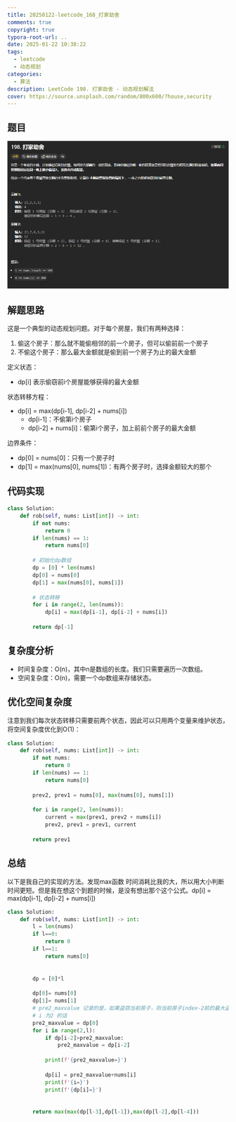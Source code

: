 ```yaml
---
title: 20250122-leetcode_168_打家劫舍
comments: true
copyright: true
typora-root-url: ..
date: 2025-01-22 10:38:22
tags:
  - leetcode
  - 动态规划
categories:
  - 算法
description: LeetCode 198. 打家劫舍 - 动态规划解法
cover: https://source.unsplash.com/random/800x600/?house,security
---
```


## 题目

![image-20250122104042640](/images/20250122-leetcode_168_打家劫舍/image-20250122104042640.png)

## 解题思路

这是一个典型的动态规划问题。对于每个房屋，我们有两种选择：
1. 偷这个房子：那么就不能偷相邻的前一个房子，但可以偷前前一个房子
2. 不偷这个房子：那么最大金额就是偷到前一个房子为止的最大金额

定义状态：
- dp[i] 表示偷窃前i个房屋能够获得的最大金额

状态转移方程：
- dp[i] = max(dp[i-1], dp[i-2] + nums[i])
  - dp[i-1]：不偷第i个房子
  - dp[i-2] + nums[i]：偷第i个房子，加上前前个房子的最大金额

边界条件：
- dp[0] = nums[0]：只有一个房子时
- dp[1] = max(nums[0], nums[1])：有两个房子时，选择金额较大的那个

## 代码实现

```python
class Solution:
    def rob(self, nums: List[int]) -> int:
        if not nums:
            return 0
        if len(nums) == 1:
            return nums[0]
            
        # 初始化dp数组
        dp = [0] * len(nums)
        dp[0] = nums[0]
        dp[1] = max(nums[0], nums[1])
        
        # 状态转移
        for i in range(2, len(nums)):
            dp[i] = max(dp[i-1], dp[i-2] + nums[i])
            
        return dp[-1]
```

## 复杂度分析

- 时间复杂度：O(n)，其中n是数组的长度。我们只需要遍历一次数组。
- 空间复杂度：O(n)，需要一个dp数组来存储状态。

## 优化空间复杂度

注意到我们每次状态转移只需要前两个状态，因此可以只用两个变量来维护状态，将空间复杂度优化到O(1)：

```python
class Solution:
    def rob(self, nums: List[int]) -> int:
        if not nums:
            return 0
        if len(nums) == 1:
            return nums[0]
            
        prev2, prev1 = nums[0], max(nums[0], nums[1])
        
        for i in range(2, len(nums)):
            current = max(prev1, prev2 + nums[i])
            prev2, prev1 = prev1, current
            
        return prev1
```

## 总结

以下是我自己的实现的方法。发现max函数 时间消耗比我的大，所以用大小判断时间更短。但是我在想这个到题的时候，是没有想出那个这个公式。dp[i] = max(dp[i-1], dp[i-2] + nums[i])

```python
class Solution:
    def rob(self, nums: List[int]) -> int:
        l = len(nums)
        if l==0:
            return 0
        if l==1:
            return nums[0]


        dp = [0]*l

        dp[0]= nums[0]
        dp[1]= nums[1]
        # pre2_maxvalue 记录的是，如果盗窃当前房子，则当前房子index-2前的最大盗窃总额。index-2 因为不相邻
        # i 为2 的话
        pre2_maxvalue = dp[0]
        for i in range(2,l):
            if dp[i-2]>pre2_maxvalue:
                pre2_maxvalue = dp[i-2]
            
            print(f'{pre2_maxvalue=}')
            
            dp[i] = pre2_maxvalue+nums[i]
            print(f'{i=}')
            print(f'{dp[i]=}')

        
        return max(max(dp[l-3],dp[l-1]),max(dp[l-2],dp[l-4]))
```
